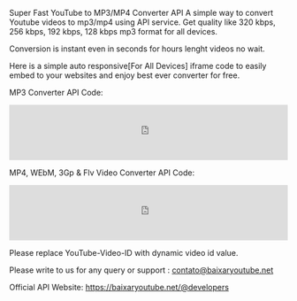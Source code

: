 Super Fast YouTube to MP3/MP4 Converter API
A simple way to convert Youtube videos to mp3/mp4 using API service. Get quality like 320 kbps, 256 kbps, 192 kbps, 128 kbps mp3 format for all devices.

Conversion is instant even in seconds for hours lenght videos no wait.

Here is a simple auto responsive[For All Devices] iframe code to easily embed to your websites and enjoy best ever converter for free.

MP3 Converter API Code:

<iframe src="https://baixaryoutube.net/@api/button/mp3/YouTube-Video-ID" width="100%" height="100px" scrolling="no" style="border:none;"></iframe>


MP4, WEbM, 3Gp & Flv Video Converter API Code:

<iframe src="https://baixaryoutube.net/@api/button/videos/YouTube-Video-ID" width="100%" height="100px" scrolling="no" style="border:none;"></iframe>


Please replace YouTube-Video-ID with dynamic video id value.

Please write to us for any query or support : contato@baixaryoutube.net

Official API Website: https://baixaryoutube.net/@developers
